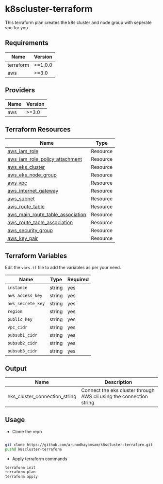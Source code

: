 # k8scluster-terraform

This terraform plan creates the k8s cluster and node group with seperate vpc for you.

## Requirements

| Name | Version |
| ---- | ------- |
| terraform | >=1.0.0 |
| aws | >=3.0 |

## Providers

|Name | Version |
| --- | ------- |
| aws | >=3.0 |

## Terraform Resources

| Name | Type |
| ---------| ------------|
| [aws_iam_role](https://registry.terraform.io/providers/hashicorp/aws/latest/docs/resources/iam_role) | Resource |
| [aws_iam_role_policy_attachment](https://registry.terraform.io/providers/hashicorp/aws/latest/docs/resources/iam_role_policy_attachment) | Resource |
| [aws_eks_cluster](https://registry.terraform.io/providers/hashicorp/aws/latest/docs/resources/eks_cluster) | Resource |
| [aws_eks_node_group](https://registry.terraform.io/providers/hashicorp/aws/latest/docs/resources/eks_node_group) | Resource |
| [aws_vpc](https://registry.terraform.io/providers/hashicorp/aws/latest/docs/resources/vpc) | Resource |
| [aws_internet_gateway](https://registry.terraform.io/providers/hashicorp/aws/latest/docs/resources/internet_gateway) | Resource |
| [aws_subnet](https://registry.terraform.io/providers/hashicorp/aws/latest/docs/resources/subnet) | Resource |
| [aws_route_table](https://registry.terraform.io/providers/hashicorp/aws/latest/docs/resources/route_table) | Resource |
| [aws_main_route_table_association](https://registry.terraform.io/providers/hashicorp/aws/latest/docs/resources/main_route_table_association) | Resource |
| [aws_route_table_association](https://registry.terraform.io/providers/hashicorp/aws/latest/docs/resources/route_table_association) | Resource |
| [aws_security_group](https://registry.terraform.io/providers/hashicorp/aws/latest/docs/resources/security_group) | Resource |
| [aws_key_pair](https://registry.terraform.io/providers/hashicorp/aws/latest/docs/resources/key_pair) | Resource |

## Terraform Variables
 Edit the `vars.tf` file to add the variables as per your need.

| Name |  Type | Required|
| ---- |  ---- | ------- |
| `instance`  | string | yes |
| `aws_access_key` |  string | yes
| `aws_secrete_key` | string | yes |
| `region` | string | yes |
| `public_key` |  string | yes |
| `vpc_cidr` | string | yes |
| `pubsub1_cidr`| string | yes |
| `pubsub2_cidr`| string | yes |
| `pubsub3_cidr`| string | yes |

## Output

| Name | Description |
| ---- | ----------- |
| eks_cluster_connection_string | Connect the eks cluster through AWS cli using the connection string|


## Usage
- Clone the repo
```bash 

git clone https://github.com/arunodhayamsam/k8scluster-terraform.git
pushd k8scluster-terraform

```
- Apply terraform commands

```bash
terraform init
terraform plan
terraform apply
```